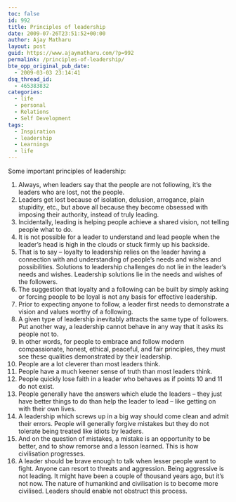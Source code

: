 ```yaml
---
toc: false
id: 992
title: Principles of leadership
date: 2009-07-26T23:51:52+00:00
author: Ajay Matharu
layout: post
guid: https://www.ajaymatharu.com/?p=992
permalink: /principles-of-leadership/
bte_opp_original_pub_date:
  - 2009-03-03 23:14:41
dsq_thread_id:
  - 465383832
categories:
  - life
  - personal
  - Relations
  - Self Development
tags:
  - Inspiration
  - leadership
  - Learnings
  - life
---
```

Some important principles of leadership:

  1. Always, when leaders say that the people are not following, it&#8217;s the leaders who are lost, not the people.
  2. Leaders get lost because of isolation, delusion, arrogance, plain stupidity, etc., but above all because they become obsessed with imposing their authority, instead of truly leading.
  3. Incidentally, leading is helping people achieve a shared vision, not telling people what to do.
  4. It is not possible for a leader to understand and lead people when the leader&#8217;s head is high in the clouds or stuck firmly up his backside.
  5. That is to say &#8211; loyalty to leadership relies on the leader having a connection with and understanding of people&#8217;s needs and wishes and possibilities. Solutions to leadership challenges do not lie in the leader&#8217;s needs and wishes. Leadership solutions lie in the needs and wishes of the followers.
  6. The suggestion that loyalty and a following can be built by simply asking or forcing people to be loyal is not any basis for effective leadership.
  7. Prior to expecting anyone to follow, a leader first needs to demonstrate a vision and values worthy of a following.
  8. A given type of leadership inevitably attracts the same type of followers. Put another way, a leadership cannot behave in any way that it asks its people not to.
  9. In other words, for people to embrace and follow modern compassionate, honest, ethical, peaceful, and fair principles, they must see these qualities demonstrated by their leadership.
 10. People are a lot cleverer than most leaders think.
 11. People have a much keener sense of truth than most leaders think.
 12. People quickly lose faith in a leader who behaves as if points 10 and 11 do not exist.
 13. People generally have the answers which elude the leaders &#8211; they just have better things to do than help the leader to lead &#8211; like getting on with their own lives.
 14. A leadership which screws up in a big way should come clean and admit their errors. People will generally forgive mistakes but they do not tolerate being treated like idiots by leaders.
 15. And on the question of mistakes, a mistake is an opportunity to be better, and to show remorse and a lesson learned. This is how civilisation progresses.
 16. A leader should be brave enough to talk when lesser people want to fight. Anyone can resort to threats and aggression. Being aggressive is not leading. It might have been a couple of thousand years ago, but it&#8217;s not now. The nature of humankind and civilisation is to become more civilised. Leaders should enable not obstruct this process.
